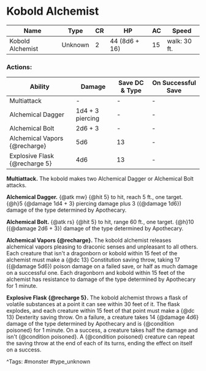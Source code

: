 # Kobold Alchemist

| Name | Type | CR | HP | AC | Speed |
|------|------|----|----|----|-------|
| Kobold Alchemist | Unknown | 2 | 44 (8d6 + 16) | 15 | walk: 30 ft. |

### Actions:

| Ability | Damage | Save DC & Type | On Successful Save |
|---------|--------|----------------|--------------------|
| Multiattack | - | - | - |
| Alchemical Dagger | 1d4 + 3 piercing | - | - |
| Alchemical Bolt | 2d6 + 3 | - | - |
| Alchemical Vapors {@recharge} | 5d6 | 13 | - |
| Explosive Flask {@recharge 5} | 4d6 | 13 | - |


**Multiattack.** The kobold makes two Alchemical Dagger or Alchemical Bolt attacks.

**Alchemical Dagger.** {@atk mw} {@hit 5} to hit, reach 5 ft., one target. {@h}5 {@damage 1d4 + 3} piercing damage plus 3 ({@damage 1d6}) damage of the type determined by Apothecary.

**Alchemical Bolt.** {@atk rs} {@hit 5} to hit, range 60 ft., one target. {@h}10 ({@damage 2d6 + 3}) damage of the type determined by Apothecary.

**Alchemical Vapors {@recharge}.** The kobold alchemist releases alchemical vapors pleasing to draconic senses and unpleasant to all others. Each creature that isn't a dragonborn or kobold within 15 feet of the alchemist must make a {@dc 13} Constitution saving throw, taking 17 ({@damage 5d6}) poison damage on a failed save, or half as much damage on a successful one. Each dragonborn and kobold within 15 feet of the alchemist has resistance to damage of the type determined by Apothecary for 1 minute.

**Explosive Flask {@recharge 5}.** The kobold alchemist throws a flask of volatile substances at a point it can see within 30 feet of it. The flask explodes, and each creature within 15 feet of that point must make a {@dc 13} Dexterity saving throw. On a failure, a creature takes 14 {@damage 4d6} damage of the type determined by Apothecary and is {@condition poisoned} for 1 minute. On a success, a creature takes half the damage and isn't {@condition poisoned}. A {@condition poisoned} creature can repeat the saving throw at the end of each of its turns, ending the effect on itself on a success.

^Tags: #monster #type_unknown